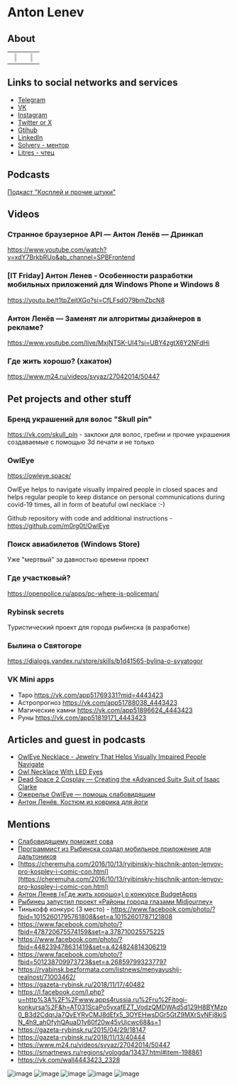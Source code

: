 # Anton Lenev

## About 

<table>
  <tr>
    <td style="text-align: center">
      <center>
        <img src="https://github.com/m0rg0t/alenev/assets/634236/646678de-1523-42d4-b6eb-caeb089e72fe" width="40%" height="auto">
      </center>
    </td>
    <td>
      <center>
        <img src="https://github.com/m0rg0t/alenev/assets/634236/48e8b494-29eb-445f-8976-c0cadd4ac01f" width="40%" height="auto">
      </center>
    </td>
  </tr>
</table>




## Links to social networks and services

- [Telegram](https://t.me/AntonLenev)
- [VK](https://vk.com/m0rg0t)
- [Instagram](https://instagram.com/antonlenev)
- [Twitter or X](https://twitter.com/m0rg0t)
- [Gtihub](https://github.com/m0rg0t/)
- [LinkedIn](https://www.linkedin.com/in/anton-lenev-98414530/)
- [Solvery - ментор](https://solvery.io/ru/mentor/antonlenev)
- [Litres - чтец](https://www.litres.ru/author/anton-lenev/)

## Podcasts

[Подкаст "Косплей и прочие штуки"](https://cosplay.mave.digital/)

## Videos

### Странное браузерное API — Антон Ленёв — Дринкап

https://www.youtube.com/watch?v=xdY7BrkbRUo&ab_channel=SPBFrontend

### [IT Friday] Антон Ленев - Особенности разработки мобильных приложений для Windows Phone и Windows 8

https://youtu.be/t1tpZejtXGo?si=CfLFsdO79bmZbcN8

### Антон Ленёв — Заменят ли алгоритмы дизайнеров в рекламе?

https://www.youtube.com/live/MxjNTSK-UI4?si=UBY4zgtX6Y2NFdHi

### Где жить хорошо? (хакатон)

https://www.m24.ru/videos/svyaz/27042014/50447

## Pet projects and other stuff

### Бренд украшений для волос "Skull pin"

https://vk.com/skull_pin - заклоки для волос, гребни и прочие украшения создаваемые с помощью 3d печати и не только

### OwlEye

https://owleye.space/

OwlEye helps to navigate visually impaired people in closed spaces and helps regular people to keep distance on personal communications during covid-19 times, all in form of beatuful owl necklace :-)

Github repository with code and additional instructions - https://github.com/m0rg0t/OwlEye

### Поиск авиабилетов (Windows Store)

Уже "мертвый" за давностью времени проект

### Где участковый?

https://openpolice.ru/apps/pc-where-is-policeman/

### Rybinsk secrets

Туристический проект для города рыбинска (в разработке)

### Былина о Святогоре

https://dialogs.yandex.ru/store/skills/b1d41565-bylina-o-svyatogor

### VK Mini apps

- Таро https://vk.com/app51769331?mid=4443423
- Астропрогноз https://vk.com/app51788038_4443423
- Магические камни https://vk.com/app51896624_4443423
- Руны https://vk.com/app51819171_4443423

## Articles and guest in podcasts

- [OwlEye Necklace - Jewelry That Helps Visually Impaired People Navigate](https://www.instructables.com/OwlEye-Necklace-Jewelry-That-Helps-Visually-Impair/)
- [Owl Necklace With LED Eyes](https://www.instructables.com/Owl-Necklace-With-LED-Eyes/)
- [Dead Space 2 Cosplay — Creating the «Advanced Suit» Suit of Isaac Clarke](https://www.instructables.com/Dead-Space-2-Cosplay-Creating-the-Advanced-Suit-Su/)
- [Ожерелье OwlEye — помощь слабовидящим](https://habr.com/ru/articles/754234/)
- [Антон Ленёв. Костюм из коврика для йоги](https://mariniverse.com/nebezdela-3-11)
  
## Mentions

- [Слабовидящему поможет сова](https://gazeta-rybinsk.ru/2020/11/21/77291)
- [Программист из Рыбинска создал мобильное приложение для дальтоников](https://yarreg.ru/n3yud/)
- [https://cheremuha.com/2016/10/13/ryibinskiy-hischnik-anton-lenyov-pro-kospley-i-comic-con.html](https://cheremuha.com/2016/10/13/ryibinskiy-hischnik-anton-lenyov-pro-kospley-i-comic-con.html)
- [Антон Ленев («Где жить хорошо») о конкурсе BudgetApps](https://apptractor.ru/info/interview/anton-lenev-gde-zhit-horosho-o-konkurse-budgetapps.html)
- [Рыбинец запустил проект «Районы города глазами Midjourney»](https://www.rybinsknote.ru/2023/02/27/rybinec-zapustil-proekt-rajony-goroda-glazami-midjourney/)
- Тинькофф конкурс (3 место) - https://www.facebook.com/photo/?fbid=10152601795761808&set=a.10152601787121808
- https://www.facebook.com/photo/?fbid=478720675574159&set=a.378710025575225
- https://www.facebook.com/photo/?fbid=448239478631419&set=a.424824814306219
- https://www.facebook.com/photo/?fbid=501238709973723&set=a.268597993237797
- https://ryabinsk.bezformata.com/listnews/menyayushij-realnost/71003462/
- https://gazeta-rybinsk.ru/2018/11/17/40482
- https://l.facebook.com/l.php?u=http%3A%2F%2Fwww.apps4russia.ru%2Fru%2Fitogi-konkursa%2F&h=AT031ScaPo5yxafEZT_VodzQMDWAd5d129H8BYMzp0_B3d2CdqrJa7QvEYRvCMJ8dEfx5_3OYEHwsDGr5GtZ9MXrSvNFj8kiSN_4h9_ahOfyhQAuaD1y60f20w45vUicwc68&s=1
- https://gazeta-rybinsk.ru/2015/04/29/18147
- https://gazeta-rybinsk.ru/2018/11/13/40444
- https://www.m24.ru/videos/svyaz/27042014/50447
- https://smartnews.ru/regions/vologda/13437.html#item-198861
- https://vk.com/wall4443423_2328

![image](https://github.com/m0rg0t/alenev/assets/634236/abb2048e-8d1e-4c0c-aa99-416ea8c58ca0)
![image](https://github.com/m0rg0t/alenev/assets/634236/494ba2a8-8cdc-45fc-8c5b-59befdfcdb6a)
![image](https://github.com/m0rg0t/alenev/assets/634236/b7437c59-f425-4659-911c-6f4876294734)
![image](https://github.com/m0rg0t/alenev/assets/634236/6547b51e-cd5d-4957-92aa-628727c5641a)
![image](https://github.com/m0rg0t/alenev/assets/634236/21b1ff8a-e024-447f-a75b-7934e074e068)



